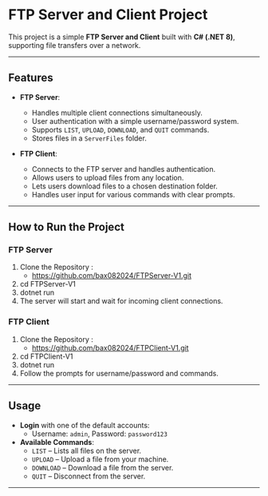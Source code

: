 ﻿# FTP Server and Client Project

This project is a simple **FTP Server and Client** built with **C# (.NET 8)**, supporting file transfers over a network.

---

## **Features**
- **FTP Server**:
  - Handles multiple client connections simultaneously.
  - User authentication with a simple username/password system.
  - Supports `LIST`, `UPLOAD`, `DOWNLOAD`, and `QUIT` commands.
  - Stores files in a `ServerFiles` folder.

- **FTP Client**:
  - Connects to the FTP server and handles authentication.
  - Allows users to upload files from any location.
  - Lets users download files to a chosen destination folder.
  - Handles user input for various commands with clear prompts.

---

## **How to Run the Project**

### **FTP Server**

1. Clone the Repository :
	- https://github.com/bax082024/FTPServer-V1.git
2. cd FTPServer-V1
3. dotnet run
4. The server will start and wait for incoming client connections.

### **FTP Client**

1. Clone the Repository :
	- https://github.com/bax082024/FTPClient-V1.git
2. cd FTPClient-V1
3. dotnet run
4. Follow the prompts for username/password and commands.

---

## **Usage**
- **Login** with one of the default accounts:
  - Username: `admin`, Password: `password123`
- **Available Commands**:
  - `LIST` – Lists all files on the server.
  - `UPLOAD` – Upload a file from your machine.
  - `DOWNLOAD` – Download a file from the server.
  - `QUIT` – Disconnect from the server.

---


